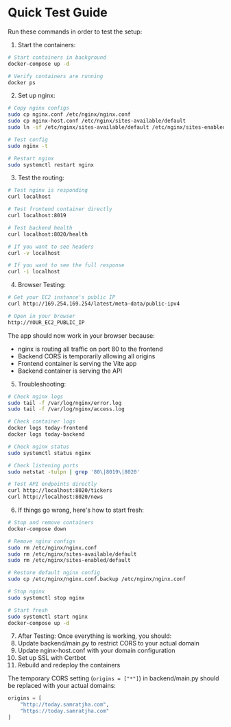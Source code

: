 # Quick Test Guide

Run these commands in order to test the setup:

1. Start the containers:
```bash
# Start containers in background
docker-compose up -d

# Verify containers are running
docker ps
```

2. Set up nginx:
```bash
# Copy nginx configs
sudo cp nginx.conf /etc/nginx/nginx.conf
sudo cp nginx-host.conf /etc/nginx/sites-available/default
sudo ln -sf /etc/nginx/sites-available/default /etc/nginx/sites-enabled/default

# Test config
sudo nginx -t

# Restart nginx
sudo systemctl restart nginx
```

3. Test the routing:
```bash
# Test nginx is responding
curl localhost

# Test frontend container directly
curl localhost:8019

# Test backend health
curl localhost:8020/health

# If you want to see headers
curl -v localhost

# If you want to see the full response
curl -i localhost
```

4. Browser Testing:
```bash
# Get your EC2 instance's public IP
curl http://169.254.169.254/latest/meta-data/public-ipv4

# Open in your browser
http://YOUR_EC2_PUBLIC_IP
```

The app should now work in your browser because:
- nginx is routing all traffic on port 80 to the frontend
- Backend CORS is temporarily allowing all origins
- Frontend container is serving the Vite app
- Backend container is serving the API

5. Troubleshooting:
```bash
# Check nginx logs
sudo tail -f /var/log/nginx/error.log
sudo tail -f /var/log/nginx/access.log

# Check container logs
docker logs today-frontend
docker logs today-backend

# Check nginx status
sudo systemctl status nginx

# Check listening ports
sudo netstat -tulpn | grep '80\|8019\|8020'

# Test API endpoints directly
curl http://localhost:8020/tickers
curl http://localhost:8020/news
```

6. If things go wrong, here's how to start fresh:
```bash
# Stop and remove containers
docker-compose down

# Remove nginx configs
sudo rm /etc/nginx/nginx.conf
sudo rm /etc/nginx/sites-available/default
sudo rm /etc/nginx/sites-enabled/default

# Restore default nginx config
sudo cp /etc/nginx/nginx.conf.backup /etc/nginx/nginx.conf

# Stop nginx
sudo systemctl stop nginx

# Start fresh
sudo systemctl start nginx
docker-compose up -d
```

7. After Testing:
Once everything is working, you should:
1. Update backend/main.py to restrict CORS to your actual domain
2. Update nginx-host.conf with your domain configuration
3. Set up SSL with Certbot
4. Rebuild and redeploy the containers

The temporary CORS setting (`origins = ["*"]`) in backend/main.py should be replaced with your actual domains:
```python
origins = [
    "http://today.samratjha.com",
    "https://today.samratjha.com"
]
